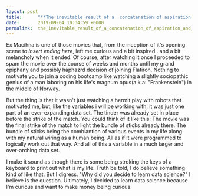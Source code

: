 ```yaml
---
layout: post
title:      "**The inevitable result of a  concatenation of aspiration and programming**"
date:       2019-09-04 10:34:59 +0000
permalink:  the_inevitable_result_of_a_concatenation_of_aspiration_and_programming
---
```



Ex Macihna is one of those movies that, from the inception of it's opening scene to *insert ending here*, left me curious and a bit inspired.. and a bit melancholy when it ended. Of course, after watching it once I proceeded to spam the movie over the course of weeks and months until my grand epiphany and possibly haphazrd decision of joining Flatiron. Nothing to motivate you to join a coding bootcamp like watching a slightly sociopathic genius of a man laboring on his life's magnum opus(a.k.a: "Frankenstein") in the middle of Norway.

But the thing is that it wasn't just watching a hermit play with robots that motivated me, but, like the variables i will be working with, it was just one part of an ever-expanding data set. The tinder was already set in place before the strike of the match. You could think of it like this: The movie was the final strike of the match to light the bundle of sticks already there. The bundle of sticks being the combiantion of various events in my life along with my natural wiring as a human being. All as if it were programmed to logically work out that way. And all of this a variable in a much larger and over-arching data set.

I make it sound as though there is some being stroking the keys of a keyboard to print out what is my life. Truth be told, I do believe something kind of like that. But I digress. "Why did you decide to learn data science?" I believe is the question. Ultimately, I decided to learn data science because I'm curious and want to make money being curious.


